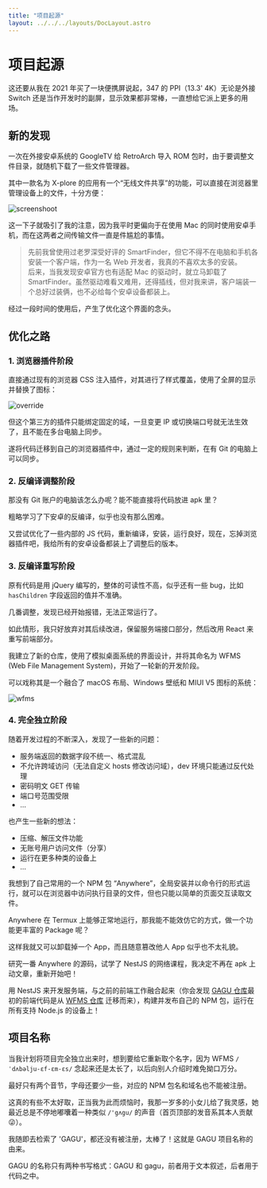 ```yaml
---
title: "项目起源"
layout: ../../../layouts/DocLayout.astro
---
```


# 项目起源

这还要从我在 2021 年买了一块便携屏说起，347 的 PPI（13.3' 4K）无论是外接 Switch 还是当作开发时的副屏，显示效果都非常棒，一直想给它派上更多的用场。

## 新的发现

一次在外接安卓系统的 GoogleTV 给 RetroArch 导入 ROM 包时，由于要调整文件目录，就随机下载了一些文件管理器。

其中一款名为 X-plore 的应用有一个“无线文件共享”的功能，可以直接在浏览器里管理设备上的文件，十分方便：

![screenshoot](/assets/x-plore-screenshoot.png)

这一下子就吸引了我的注意，因为我平时更偏向于在使用 Mac 的同时使用安卓手机，而在这两者之间传输文件一直是件尴尬的事情。

> 先前我曾使用过老罗深受好评的 SmartFinder，但它不得不在电脑和手机各安装一个客户端，作为一名 Web 开发者，我真的不喜欢太多的安装。<br>
> 后来，当我发现安卓官方也有适配 Mac 的驱动时，就立马卸载了 SmartFinder。虽然驱动难看又难用，还得插线，但对我来讲，客户端装一个总好过装俩，也不必给每个安卓设备都装上。

经过一段时间的使用后，产生了优化这个界面的念头。

## 优化之路

### 1. 浏览器插件阶段

直接通过现有的浏览器 CSS 注入插件，对其进行了样式覆盖，使用了全屏的显示并替换了图标：

![override](/assets/x-plore-style-override.png)

但这个第三方的插件只能绑定固定的域，一旦变更 IP 或切换端口号就无法生效了，且不能在多台电脑上同步。

遂将代码迁移到自己的浏览器插件中，通过一定的规则来判断，在有 Git 的电脑上可以同步。

### 2. 反编译调整阶段

那没有 Git 账户的电脑该怎么办呢？能不能直接将代码放进 apk 里？

粗略学习了下安卓的反编译，似乎也没有那么困难。

又尝试优化了一些内部的 JS 代码，重新编译，安装，运行良好，现在，忘掉浏览器插件吧，我给所有的安卓设备都装上了调整后的版本。

### 3. 反编译重写阶段

原有代码是用 jQuery 编写的，整体的可读性不高，似乎还有一些 bug，比如 `hasChildren` 字段返回的值并不准确。

几番调整，发现已经开始报错，无法正常运行了。

如此情形，我只好放弃对其后续改进，保留服务端接口部分，然后改用 React 来重写前端部分。

我建立了新的仓库，使用了模拟桌面系统的界面设计，并将其命名为 WFMS (Web File Management System)，开始了一轮新的开发阶段。

可以戏称其是一个融合了 macOS 布局、Windows 壁纸和 MIUI V5 图标的系统：

![wfms](/assets/x-plore-wfms.jpg)

### 4. 完全独立阶段

随着开发过程的不断深入，发现了一些新的问题：

- 服务端返回的数据字段不统一、格式混乱
- 不允许跨域访问（无法自定义 hosts 修改访问域），dev 环境只能通过反代处理
- 密码明文 GET 传输
- 端口号范围受限
- ...

也产生一些新的想法：

- 压缩、解压文件功能
- 无账号用户访问文件（分享）
- 运行在更多种类的设备上
- ...

我想到了自己常用的一个 NPM 包 “Anywhere”，全局安装并以命令行的形式运行，就可以在浏览器中访问执行目录的文件，但也只能以简单的页面交互读取文件。

Anywhere 在 Termux 上能够正常地运行，那我能不能效仿它的方式，做一个功能更丰富的 Package 呢？

这样我就又可以卸载掉一个 App，而且随意篡改他人 App 似乎也不太礼貌。

研究一番 Anywhere 的源码，试学了 NestJS 的网络课程，我决定不再在 apk 上动文章，重新开始吧！

用 NestJS 来开发服务端，与之前的前端工作融合起来（你会发现 [GAGU 仓库](https://github.com/Chisw/gagu)最初的前端代码是从 [WFMS 仓库](https://github.com/chisw-archived/x-plore-wfms) 迁移而来），构建并发布自己的 NPM 包，运行在所有支持 Node.js 的设备上！

## 项目名称

当我计划将项目完全独立出来时，想到要给它重新取个名字，因为 WFMS `/ˈdʌbəlju-ɛf-ɛm-ɛs/` 念起来还是太长了，以后向别人介绍时难免拗口万分。

最好只有两个音节，字母还要少一些，对应的 NPM 包名和域名也不能被注册。

这真的有些不太好取，正当我为此而烦恼时，我那一岁多的小女儿给了我灵感，她最近总是不停地嘟囔着一种类似 `/'gʌgu/` 的声音（首页顶部的发音系其本人贡献😜）。

我随即去检索了 'GAGU'，都还没有被注册，太棒了！这就是 GAGU 项目名称的由来。

<div class="apply-tip">
GAGU 的名称只有两种书写格式：GAGU 和 gagu，前者用于文本叙述，后者用于代码之中。
</div>

